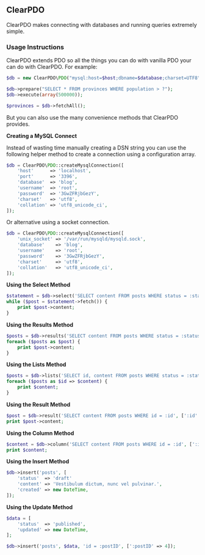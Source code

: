 ## ClearPDO

ClearPDO makes connecting with databases and running queries extremely simple.

### Usage Instructions

ClearPDO extends PDO so all the things you can do with vanilla PDO your can do with ClearPDO. For example:

```PHP
$db = new ClearPDO\PDO("mysql:host=$host;dbname=$database;charset=UTF8", $username, $password);

$db->prepare("SELECT * FROM provinces WHERE population > ?");
$db->execute(array(500000));

$provinces = $db->fetchAll();
```

But you can also use the many convenience methods that ClearPDO provides.

**Creating a MySQL Connect**

Instead of wasting time manually creating a DSN string you can use the following helper method to create a connection using a configuration array.

```PHP
$db = ClearPDO\PDO::createMysqlConnection([
	'host'      => 'localhost',
	'port'      => '3396',
	'database'  => 'blog',
	'username'  => 'root',
	'password'  => '3GwZFRjbGezY',
	'charset'   => 'utf8',
	'collation' => 'utf8_unicode_ci',
]);
```
Or alternative using a socket connection.
```PHP
$db = ClearPDO\PDO::createMysqlConnection([
	'unix_socket' => '/var/run/mysqld/mysqld.sock',
	'database'    => 'blog',
	'username'    => 'root',
	'password'    => '3GwZFRjbGezY',
	'charset'     => 'utf8',
	'collation'   => 'utf8_unicode_ci',
]);
```

**Using the Select Method**

```PHP
$statement = $db->select('SELECT content FROM posts WHERE status = :status', [':status' => 'published']);
while ($post = $statement->fetch()) {
	print $post->content;
}
```

**Using the Results Method**

```PHP
$posts = $db->results('SELECT content FROM posts WHERE status = :status', [':status' => 'published']);
foreach ($posts as $post) {
	print $post->content;
}
```

**Using the Lists Method**

```PHP
$posts = $db->lists('SELECT id, content FROM posts WHERE status = :status', [':status' => 'published']);
foreach ($posts as $id => $content) {
	print $content;
}
```

**Using the Result Method**

```PHP
$post = $db->result('SELECT content FROM posts WHERE id = :id', [':id' => 4]);
print $post->content;
```

**Using the Column Method**

```PHP
$content = $db->column('SELECT content FROM posts WHERE id = :id', [':id' => 4]);
print $content;
```

**Using the Insert Method**

```PHP
$db->insert('posts', [
	'status'  => 'draft'
	'content' => 'Vestibulum dictum, nunc vel pulvinar.',
	'created' => new DateTime,
]);
```

**Using the Update Method**

```PHP
$data = [
	'status'  => 'published',
	'updated' => new DateTime,
];

$db->insert('posts', $data, 'id = :postID', [':postID' => 4]);
```
